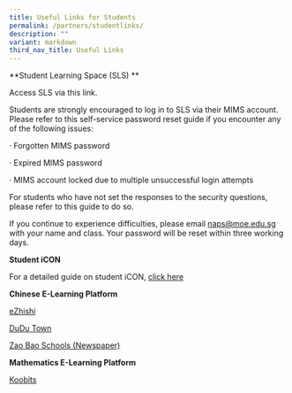 ```yaml
---
title: Useful Links for Students
permalink: /partners/studentlinks/
description: ""
variant: markdown
third_nav_title: Useful Links
---
```

**Student Learning Space (SLS) **

Access SLS via this link.

Students are strongly encouraged to log in to SLS via their MIMS account. Please refer to this self-service password reset guide if you encounter any of the following issues:

· Forgotten MIMS password

· Expired MIMS password

· MIMS account locked due to multiple unsuccessful login attempts

For students who have not set the responses to the security questions, please refer to this guide to do so.

If you continue to experience difficulties, please email naps@moe.edu.sg with your name and class. Your password will be reset within three working days.

**Student iCON**

For a detailed guide on student iCON, [click here](https://www.ngeeannpri.moe.edu.sg/curriculum/InfoComm-Technology/Student-iCON-and-Microsoft-Office-Plus/)

**Chinese E-Learning Platform**

[eZhishi](https://www.ezhishi.net/)

[DuDu Town](https://go.dudu.town/)

[Zao Bao Schools (Newspaper)](https://www.zbschools.sg/)

**Mathematics E-Learning Platform**

[Koobits](https://member.koobits.com/?utm_source=web_nav&amp;utm_medium=btn&amp;utm_campaign=k21web&amp;utm_content=login)
